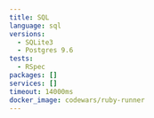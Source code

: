 ```yaml
---
title: SQL
language: sql
versions:
  - SQLite3
  - Postgres 9.6
tests:
  - RSpec
packages: []
services: []
timeout: 14000ms
docker_image: codewars/ruby-runner
---
```

